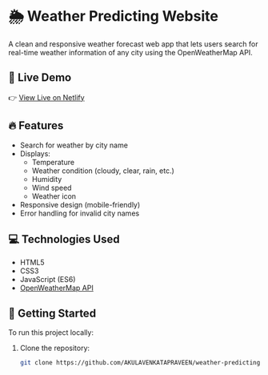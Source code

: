# 🌦️ Weather Predicting Website

A clean and responsive weather forecast web app that lets users search for real-time weather information of any city using the OpenWeatherMap API.

## 🔗 Live Demo

👉 [View Live on Netlify](https://praveen-weather-predicting-website.netlify.app/)



## 🔥 Features

- Search for weather by city name
- Displays:
  - Temperature
  - Weather condition (cloudy, clear, rain, etc.)
  - Humidity
  - Wind speed
  - Weather icon
- Responsive design (mobile-friendly)
- Error handling for invalid city names



## 💻 Technologies Used

- HTML5
- CSS3
- JavaScript (ES6)
- [OpenWeatherMap API](https://openweathermap.org/api)

## 🚀 Getting Started

To run this project locally:

1. Clone the repository:
   ```bash
   git clone https://github.com/AKULAVENKATAPRAVEEN/weather-predicting-website.git
